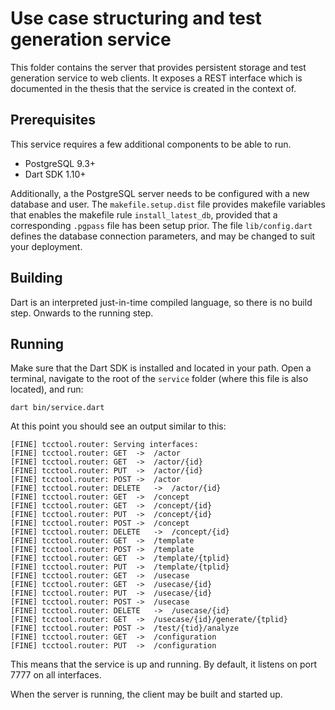 Use case structuring and test generation service
================================================

This folder contains the server that provides persistent storage and test generation service to web clients. It exposes a REST interface which is documented in the thesis that the service is created in the context of.


Prerequisites
-------------

This service requires a few additional components to be able to run.

  - PostgreSQL 9.3+
  - Dart SDK 1.10+

Additionally, a the PostgreSQL server needs to be configured with a new database and user. The `makefile.setup.dist` file provides makefile variables that enables the makefile rule `install_latest_db`, provided that a corresponding `.pgpass` file has been setup prior. The file `lib/config.dart` defines the database connection parameters, and may be changed to suit your deployment.

Building
--------

Dart is an interpreted just-in-time compiled language, so there is no build step. Onwards to the running step.

Running
-------

Make sure that the Dart SDK is installed and located in your path. Open a terminal, navigate to the root of the `service` folder (where this file is also located), and run:

`dart bin/service.dart`

At this point you should see an output similar to this:

```
[FINE] tcctool.router: Serving interfaces:
[FINE] tcctool.router: GET	->	/actor
[FINE] tcctool.router: GET	->	/actor/{id}
[FINE] tcctool.router: PUT	->	/actor/{id}
[FINE] tcctool.router: POST	->	/actor
[FINE] tcctool.router: DELETE	->	/actor/{id}
[FINE] tcctool.router: GET	->	/concept
[FINE] tcctool.router: GET	->	/concept/{id}
[FINE] tcctool.router: PUT	->	/concept/{id}
[FINE] tcctool.router: POST	->	/concept
[FINE] tcctool.router: DELETE	->	/concept/{id}
[FINE] tcctool.router: GET	->	/template
[FINE] tcctool.router: POST	->	/template
[FINE] tcctool.router: GET	->	/template/{tplid}
[FINE] tcctool.router: PUT	->	/template/{tplid}
[FINE] tcctool.router: GET	->	/usecase
[FINE] tcctool.router: GET	->	/usecase/{id}
[FINE] tcctool.router: PUT	->	/usecase/{id}
[FINE] tcctool.router: POST	->	/usecase
[FINE] tcctool.router: DELETE	->	/usecase/{id}
[FINE] tcctool.router: GET	->	/usecase/{id}/generate/{tplid}
[FINE] tcctool.router: POST	->	/test/{tid}/analyze
[FINE] tcctool.router: GET	->	/configuration
[FINE] tcctool.router: PUT	->	/configuration
```

This means that the service is up and running. By default, it listens on port 7777 on all interfaces.

When the server is running, the client may be built and started up.

